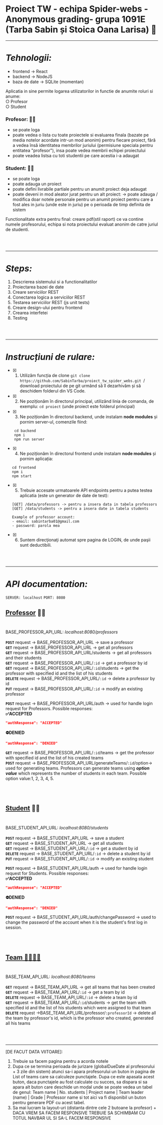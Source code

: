 # Proiect TW - echipa Spider-webs - Anonymous grading- grupa 1091E<br>(Tarba Sabin și Stoica Oana Larisa) 💯
*******
# ***Tehnologii:***
- frontend -> React
- backend -> NodeJS
- baza de date -> SQLite (momentan)

Aplicatia in sine permite logarea utilizatorilor in functie de anumite roluri si anume: <br>
○ Profesor <br>
○ Student

### Profesor: 🧑‍🏫
- se poate loga
- poate vedea o lista cu toate proiectele si evaluarea finala (bazate pe media notelor acordate intr-un mod anonim) pentru fiecare proiect, fără a vedea însă identitatea membrilor juriului (permisiune speciala pentru entitatea "profesor"), insa poate vedea membrii echipei proiectului
- poate veadea listsa cu toti studentii pe care acestia i-a adaugat

### Student: 👨‍🎓
- se poate loga
- poate adauga un proiect
- poate defini livrabile partiale pentru un anumit proiect deja adaugat
- poate deveni in mod aleator jurat pentru un alt proiect:
                  -> poate adauga / modifica doar notele personale pentru un anumit proiect pentru care a fost ales in juriu (unde este in juriu) pe o perioada de timp definita de sistem

Functionalitate extra pentru final: creare pdf(stil raport) ce va contine numele profesorului, echipa si nota proiectului evaluat anonim de catre juriul de studenti.

<br><br>
*******

# ***Steps:***
1. Descrierea sistemului si a functionalitatilor
2. Proiectarea bazei de date
3. Creare serviciilor REST
4. Conectarea logica a serviciilor REST
5. Testarea serviciilor REST (js unit tests)
6. Creare design-ului pentru frontend
7. Crearea interfetei
8. Testing

<br><br>
*******


# ***Instrucțiuni de rulare:***
- [x] 1. Utilizăm funcția de clone ```git clone https://github.com/SabinTarba/proiect_tw_spider_webs.git ```/ download proiectului de pe git urmând să îl dezarhivăm și  să deschidem folderul din VS Code.<br>
- [x] 2. Ne poziționăm în directorul principal, utilizând linia de comanda, de exemplu: ```cd proiect``` (unde proiect este folderul principal)<br>
- [x] 3. Ne poziționăm în directorul backend, unde instalam **node modules** și pornim server-ul, comenzile fiind:
 ```
     cd backend
     npm i
     npm run server
 ```
- [x] 4. Ne poziționăm în directorul frontend unde instalam **node modules** și pornim aplicația:
 ```
    cd frontend
    npm i
    npm start
 ```

- [x] 5. Trebuie accesate urmatoarele API endpoints pentru a putea testea aplicatia (este un generator de date de test):
 ```
    [GET] /data/professors -> pentru a insera data in tabela professors
    [GET] /data/students -> pentru a insera date in tabela students
    
    Example of professor account:
    - email: sabintarba01@gmail.com
    - password: parola mea
 ```
 
- [x] 6. Suntem direcţionaţi automat spre pagina de LOGIN, de unde paşii sunt deductibili.

<br><br>
*******
# ***API documentation:***
```SERVER: localhost```
```PORT: 8080```

## <u><strong>Professor</strong></u> 🧑‍🏫 <br><br>
BASE_PROFESSOR_API_URL: <i>localhost:8080/professors</i> <br><br>
<strong>```POST```</strong> request -> BASE_PROFESSOR_API_URL -> save a professor <br> 
<strong>```GET```</strong> request -> BASE_PROFESSOR_API_URL -> get all professors <br>
<strong>```GET```</strong> request -> BASE_PROFESSOR_API_URL/students -> get all professors and their students <br>
<strong>```GET```</strong> request -> BASE_PROFESSOR_API_URL/```:id``` -> get a professor by id <br>
<strong>```GET```</strong> request -> BASE_PROFESSOR_API_URL/```:id```/students -> get the professor with specified id and the list of his students <br>
<strong>```DELETE```</strong> request -> BASE_PROFESSOR_API_URL/```:id``` -> delete a professor by id <br>
<strong>```PUT```</strong> request -> BASE_PROFESSOR_API_URL/```:id``` -> modify an existing professor <br>

<strong>```POST```</strong> request -> BASE_PROFESSOR_API_URL/auth -> used for handle login request for Professors. Possible responses:<br>
<strong>✅ACCEPTED</strong>
```json
"authResponse": "ACCEPTED"
```
<strong>⛔DENIED</strong>
```json
"authResponse": "DENIED"
```
<strong>```GET```</strong> request -> BASE_PROFESSOR_API_URL/```:id```/teams -> get the professor with specified id and the list of his created teams <br>
<strong>```POST```</strong> request -> BASE_PROFESSOR_API_URL/generateTeams/```:id```/option-> used for generating teams. Professors can generate teams using ***option value*** which represents the number of students in each team. Possible option value:1, 2, 3, 4, 5. <br>

<br><br>

## <u><strong>Student</strong></u> 🧑‍🎓 <br><br> 
BASE_STUDENT_API_URL: <i>localhost:8080/students</i> <br><br>
<strong>```POST```</strong> request -> BASE_STUDENT_API_URL -> save a student <br> 
<strong>```GET```</strong> request -> BASE_STUDENT_API_URL -> get all students <br>
<strong>```GET```</strong> request -> BASE_STUDENT_API_URL/```:id``` -> get a student by id <br>
<strong>```DELETE```</strong> request -> BASE_STUDENT_API_URL/```:id``` -> delete a student by id <br>
<strong>```PUT```</strong> request -> BASE_STUDENT_API_URL/```:id``` -> modify an existing student <br>

<strong>```POST```</strong> request -> BASE_STUDENT_API_URL/auth -> used for handle login request for Students. Possible responses:<br>
<strong>✅ACCEPTED</strong>
```json
"authResponse": "ACCEPTED"
```
<strong>⛔DENIED</strong>
```json
"authResponse": "DENIED"
```
<strong>```POST```</strong> request -> BASE_STUDENT_API_URL/auth/changePassword -> used to change the password of the account when it is the student's first log in session.


<br><br>

## <u><strong>Team 🧑‍🎓🧑‍🎓</strong></u> <br><br> 
BASE_TEAM_API_URL: <i>localhost:8080/teams</i> <br><br>
<strong>```GET```</strong> request -> BASE_TEAM_API_URL -> get all teams that has been created <br>
<strong>```GET```</strong> request -> BASE_TEAM_API_URL/```:id``` -> get a team by id <br>
<strong>```DELETE```</strong> request -> BASE_TEAM_API_URL/```:id``` -> delete a team by id <br>
<strong>```GET```</strong> request -> BASE_TEAM_API_URL/```:id```/students -> get the team with specified id and the list of his students which were assigned to that team <br>
<strong>```DELETE```</strong> request ->BASE_TEAM_API_URL/professor/```:professorId``` -> delete all the team by professor's id, which is the professor who created, generated all his teams <br>


<br><br>
*******
[DE FACUT DATA VIITOARE]: 
1. Trebuie sa facem pagina pentru a acorda notele
2. Dupa ce se termina perioada de jurizare (globalDueDate al profesorului + 3 zile din sistem) atunci sa-i apara profesorului un buton in pagina de List of teams care sa calculeze punctajele. Dupa ce este apasata acest buton, daca punctajele au fost calculate cu succes, sa dispara si sa apara alt buton care deschide un modal unde se poate vedea un tabel de genul:
Team name | No. students | Project name | Team leader (name) | Grade | Professor name
si tot aici va fi disponibil un buton pentru generare PDF cu acest tabel.
3. Sa mai lucram la layout-uri (distanta dintre cele 2 butoane la profesor) + DACA VREM SA FACEM RESPONSIVE TREBUIE SA SCHIMBAM CU TOTUL NAVBAR UL SI SA-L FACEM RESPONSIVE